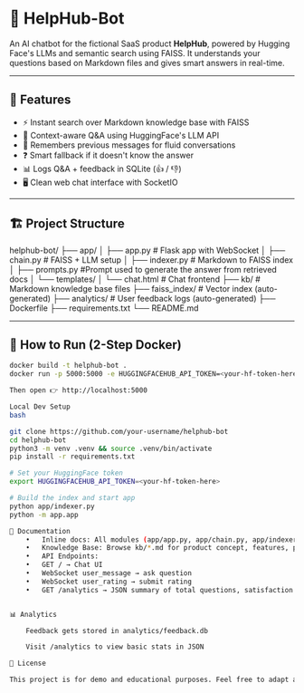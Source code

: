 # 🧠 HelpHub-Bot

An AI chatbot for the fictional SaaS product **HelpHub**, powered by Hugging Face's LLMs and semantic search using FAISS. It understands your questions based on Markdown files and gives smart answers in real-time.

---

## 🚀 Features

- ⚡️ Instant search over Markdown knowledge base with FAISS
- 💬 Context-aware Q&A using HuggingFace's LLM API
- 🧠 Remembers previous messages for fluid conversations
- ❓ Smart fallback if it doesn't know the answer
- 📊 Logs Q&A + feedback in SQLite (👍 / 👎)
- 🖥️ Clean web chat interface with SocketIO

---

## 🏗️ Project Structure
helphub-bot/
├── app/
│ ├── app.py # Flask app with WebSocket
│ ├── chain.py # FAISS + LLM setup
│ ├── indexer.py # Markdown to FAISS index
│ ├── prompts.py #Prompt used to generate the answer from retrieved docs
│ └── templates/
│ └── chat.html # Chat frontend
├── kb/ # Markdown knowledge base files
├── faiss_index/ # Vector index (auto-generated)
├── analytics/ # User feedback logs (auto-generated)
├── Dockerfile
├── requirements.txt
└── README.md


---

## 🧪 How to Run (2-Step Docker)

```bash
docker build -t helphub-bot .
docker run -p 5000:5000 -e HUGGINGFACEHUB_API_TOKEN=<your-hf-token-here> helphub-bot

Then open 👉 http://localhost:5000

Local Dev Setup
bash

git clone https://github.com/your-username/helphub-bot
cd helphub-bot
python3 -m venv .venv && source .venv/bin/activate
pip install -r requirements.txt

# Set your HuggingFace token
export HUGGINGFACEHUB_API_TOKEN=<your-hf-token-here>

# Build the index and start app
python app/indexer.py
python -m app.app

📖 Documentation
	•	Inline docs: All modules (app/app.py, app/chain.py, app/indexer.py) include doc-strings and comments to explain key logic.
	•	Knowledge Base: Browse kb/*.md for product concept, features, pricing, use cases, FAQs, troubleshooting, security, analytics, and developer guides.
	•	API Endpoints:
	•	GET / → Chat UI
	•	WebSocket user_message → ask question
	•	WebSocket user_rating → submit rating
	•	GET /analytics → JSON summary of total questions, satisfaction scores, and question-type breakdown.


📊 Analytics

    Feedback gets stored in analytics/feedback.db

    Visit /analytics to view basic stats in JSON

📄 License

This project is for demo and educational purposes. Feel free to adapt and extend it!
